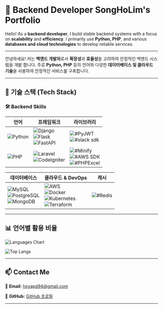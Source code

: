 # 🚀 Backend Developer SongHoLim's Portfolio

Hello! As a **backend developer**, I build stable backend systems with a focus on **scalability** and **efficiency**.
I primarily use **Python, PHP**, and various **databases and cloud technologies** to develop reliable services.

---

안녕하세요! 저는 **백엔드 개발자**로서 **확장성**과 **효율성**을 고려하여 안정적인 백엔드 시스템을 개발 합니다.
주로 **Python, PHP** 등의 언어와 다양한 **데이터베이스 및 클라우드 기술**을 사용하여 안정적인 서비스를 구축합니다.  

---

## 📌 **기술 스택 (Tech Stack)**

### 🛠 **Backend Skills**
| 언어 | 프레임워크                                                                                                                                                                                                                                                                                                 | 라이브러리                                                                                                                                                                                                                    |
|------|-------------------------------------------------------------------------------------------------------------------------------------------------------------------------------------------------------------------------------------------------------------------------------------------------------|--------------------------------------------------------------------------------------------------------------------------------------------------------------------------------------------------------------------------|
| ![Python](https://img.shields.io/badge/Python-3.10-blue?style=flat&logo=python) | ![Django](https://img.shields.io/badge/Django-Web%20Framework-092E20?style=flat&logo=django&logoColor=white) <br> ![Flask](https://img.shields.io/badge/Flask-Microframework-black?style=flat&logo=flask) <br> ![FastAPI](https://img.shields.io/badge/FastAPI-Python-009688?style=flat&logo=fastapi) | ![#PyJWT](https://img.shields.io/badge/-PyJWT-BBBBBB?style=round) <br> ![#slack sdk](https://img.shields.io/badge/-SlackSDK-BBBBBB?style=round)                                                                          |
| ![PHP](https://img.shields.io/badge/PHP-Backend-777BB4?style=flat&logo=php&logoColor=white) | ![Laravel](https://img.shields.io/badge/Laravel-Web%20Framework-FF2D20?style=flat&logo=laravel&logoColor=white) <br> ![CodeIgniter](https://img.shields.io/badge/CodeIgniter-Web%20Framework-EF4223?style=flat&logo=codeigniter&logoColor=white)                                                                    | ![#Minify](https://img.shields.io/badge/-Minify-BBBBBB?style=round) <br> ![#AWS SDK](https://img.shields.io/badge/-AWSSDK-BBBBBB?style=round) <br> ![#PHPExcel](https://img.shields.io/badge/-PHPExcel-BBBBBB?style=round) |

| 데이터베이스                                                                                                                                                                                                                          | 클라우드 & DevOps                                                                                                                                                                                                                                                                                                 | 캐시 |
|---------------------------------------------------------------------------------------------------------------------------------------------------------------------------------------------------------------------------------|---------------------------------------------------------------------------------------------------------------------------------------------------------------------------------------------------------------------------------------------------------------------------------------------------------------|----|
| ![MySQL](https://img.shields.io/badge/MySQL-Database-4479A1?style=flat&logo=mysql&logoColor=white) <br> ![PostgreSQL](https://img.shields.io/badge/PostgreSQL-Database-336791?style=flat&logo=postgresql&logoColor=white) <br> ![MongoDB](https://img.shields.io/badge/MongoDB-NoSQL-47A248?style=flat&logo=mongodb&logoColor=white) | ![AWS](https://img.shields.io/badge/AWS-Cloud-FF9900?style=flat&logo=amazonaws&logoColor=white) <br> ![Docker](https://img.shields.io/badge/Docker-Container-2496ED?style=flat&logo=docker) <br> ![Kubernetes](https://img.shields.io/badge/Kubernetes-Orchestration-326CE5?style=flat&logo=kubernetes) <br> ![Terraform](https://img.shields.io/badge/Terraform-IaC-623CE4?style=flat&logo=terraform&logoColor=white) |  ![#Redis](https://img.shields.io/badge/-Redis-DC382D?style=flat&logo=redis&logoColor=white)  |


---

## 📊 **언어별 활용 비율**
![Languages Chart](https://github-readme-stats.vercel.app/api/top-langs/?username=YourGitHubUsername&layout=compact&theme=tokyonight)

![Top Langs](https://github-readme-stats.vercel.app/api/top-langs/?username=dev-holim&layout=compact)

---

## 📫 **Contact Me**
📧 **Email:** hoyapd94@gmail.com

[//]: # (💼 **LinkedIn:** [LinkedIn 프로필]&#40;https://www.linkedin.com/in/your-profile&#41;  )
📜 **GitHub:** [GitHub 프로필](https://github.com/dev-holim)  

---